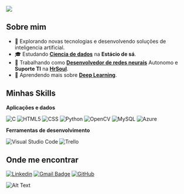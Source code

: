![](https://komarev.com/ghpvc/?username=iuricode&color=006bed)

## Sobre mim

- 🤔 Explorando novas tecnologias e desenvolvendo soluções de inteligencia artificial.
- 🎓 Estudando [**Ciencia de dados**](https://www.ibm.com/br-pt/topics/data-science) na **Estácio de sá**.
- 💼 Trabalhando como [**Desenvolvedor de redes neurais**](https://www.ibm.com/br-pt/topics/neural-networks) Autonomo e **Suporte TI** na [**HrSoul**](https://hrsoul.com.br/).
- 🌱 Aprendendo mais sobre [**Deep Learning**](https://www.ibm.com/br-pt/topics/deep-learning).

## Minhas Skills

**Aplicações e dados**

![C](https://img.shields.io/badge/C-333333?style=flat&logo=c&logoColor=1572B6)
![HTML5](https://img.shields.io/badge/-HTML5-333333?style=flat&logo=HTML5)
![CSS](https://img.shields.io/badge/-CSS-333333?style=flat&logo=CSS3&logoColor=1572B6)
![Python](https://img.shields.io/badge/Python-333333?style=flat&logo=python&logoColor=F7DF1E)
![OpenCV](https://img.shields.io/badge/Opencv-333333?style=flat&logo=Opencv&logoColor=white)
![MySQL](https://img.shields.io/badge/-MySQL-333333?style=flat&logo=mysql)
![Azure](https://img.shields.io/badge/Microsoft_Azure-333333?style=flat&logo=microsoft-azure&logoColor=1572b6)

**Ferramentas de desenvolvimento**

![Visual Studio Code](https://img.shields.io/badge/-Visual%20Studio%20Code-333333?style=flat&logo=visual-studio-code&logoColor=007ACC)
![Trello](https://img.shields.io/badge/-Trello-333333?style=flat&logo=trello&logoColor=007ACC)


## Onde me encontrar

[![Linkedin](https://img.shields.io/badge/-phff-blue?style=flat-square&logo=Linkedin&logoColor=white&link=https://www.linkedin.com/in/phff/)](https://www.linkedin.com/in/phff/)
[![Gmail Badge](https://img.shields.io/badge/-phf60@hotmail.com-006bed?style=flat-square&logo=Gmail&logoColor=white&link=mailto:phf60@hotmail.com)](mailto:phf60@hotmail.com)
[![GitHub](https://img.shields.io/github/followers/HunterKNA?label=follow&style=social)](https://github.com/HunterKNA)

![Alt Text](https://media.giphy.com/media/v1.Y2lkPTc5MGI3NjExNTl5NWwwcGFwb20zNDN3bHA0enhnNW5jd2V6cHd2MjZ4MnI0bnh2NSZlcD12MV9naWZzX3NlYXJjaCZjdD1n/pOKrXLf9N5g76/giphy.gif)